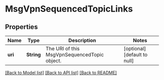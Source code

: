 # MsgVpnSequencedTopicLinks

## Properties
Name | Type | Description | Notes
------------ | ------------- | ------------- | -------------
**uri** | **String** | The URI of this MsgVpnSequencedTopic object. | [optional] [default to null]

[[Back to Model list]](../README.md#documentation-for-models) [[Back to API list]](../README.md#documentation-for-api-endpoints) [[Back to README]](../README.md)


